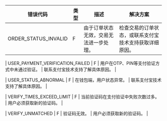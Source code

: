 | 错误代码 | 类型 | 描述 | 解决方案 |
| --- | --- | --- | --- |
| ORDER\_STATUS\_INVALID | F | 由于订单状态无效，交易无法进一步处理。 | 检查交易的订单状态，或联系支付宝技术支持获取详细原因。 |

| USER\_PAYMENT\_VERIFICATION\_FAILED | F | 用户在OTP、PIN等支付验证方式中未通过验证。 | 联系支付宝技术支持了解具体原因。 |

| USER\_STATUS\_ABNORMAL | F | 在钱包端，用户状态异常。 | 联系支付宝技术支持了解具体原因。 |

| VERIFY\_TIMES\_EXCEED\_LIMIT | F | 当前验证码在支付验证中失败次数过多。 | 用户必须获取新的验证码。 |

| VERIFY\_UNMATCHED | F | 验证码无效。 | 用户必须获取新的验证码。 |